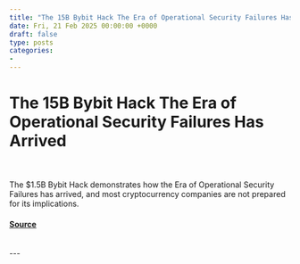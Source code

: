 ```yaml
---
title: "The 15B Bybit Hack The Era of Operational Security Failures Has Arrived"
date: Fri, 21 Feb 2025 00:00:00 +0000
draft: false
type: posts
categories: 
- 
---
```

# The 15B Bybit Hack The Era of Operational Security Failures Has Arrived

<br/>

<br/>
The $1.5B Bybit Hack demonstrates how the Era of Operational Security Failures has arrived, and most cryptocurrency companies are not prepared for its implications.

#### [Source](https://blog.trailofbits.com/2025/02/21/the-1.5b-bybit-hack-the-era-of-operational-security-failures-has-arrived/)

<br/>
---
